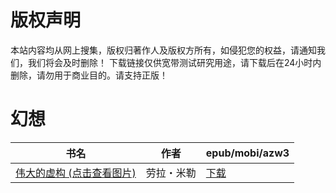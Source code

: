 # 版权声明

本站内容均从网上搜集，版权归著作人及版权方所有，如侵犯您的权益，请通知我们，我们将会及时删除！ 下载链接仅供宽带测试研究用途，请下载后在24小时内删除，请勿用于商业目的。请支持正版！

# 幻想

| 书名 | 作者 | epub/mobi/azw3 |
| --- | --- | --- |
| [伟大的虚构 (点击查看图片)](https://www.dushupai.com/attachment/2024/06/09/d5a86b45f357b194.jpg) | 劳拉・米勒 | [下载](https://url89.ctfile.com/f/31084289-1356986272-57d69c?p=8866) |
